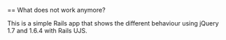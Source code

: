 == What does not work anymore?

This is a simple Rails app that shows the different behaviour using jQuery 1.7 and 1.6.4
with Rails UJS.


